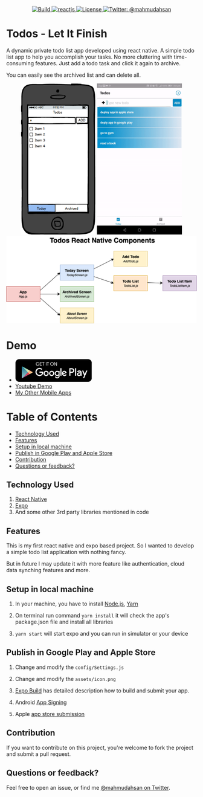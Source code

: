 <p align="center">
    <a href="/">
        <img src="https://img.shields.io/badge/build-passing-brightgreen.svg" alt="Build" />
    </a>
    <a href="https://facebook.github.io/react-native/">
        <img src="https://img.shields.io/badge/reactnative-0.58-blue.svg" alt="reactjs" />
    </a>
    <a href="https://github.com/mahmudahsan/todos-react-reactnative/blob/master/LICENSE">
        <img src="https://img.shields.io/badge/license-MIT-blue.svg" alt="License" />
    </a>
    <a href="https://twitter.com/mahmudahsan">
        <img src="https://img.shields.io/badge/contact%40-mahmudahsan-red.svg" alt="Twitter: @mahmudahsan" />
    </a>
</p>

# Todos - Let It Finish
A dynamic private todo list app developed using react native. A simple todo list app to help you accomplish your tasks. No more cluttering with time-consuming features. Just add a todo task and click it again to archive.

You can easily see the archived list and can delete all.

<p align="center">
    <img src="Resources/Mockup/mobile.png" alt="Mockup" height="400" />
    <img src="Resources/Mockup/app.gif" alt="App" height="400" />
    <br />
    <img src="Resources/Mockup/todos-react-native.png" alt="Mockup" />
</p>

# Demo
- [<img src="Resources/Mockup/DL_google.png" alt="Google Play" height="60" />](https://play.google.com/store/apps/details?id=net.ithinkdiff.todos)
- [Youtube Demo](https://youtu.be/NvA59aaniOU)
- [My Other Mobile Apps](https://ithinkdiff.net)

# Table of Contents

- [Technology Used](#technology-used)
- [Features](#features)
- [Setup in local machine](#setup-in-local-machine)
- [Publish in Google Play and Apple Store](#publish-in-Google-Play-and-apple-store)
- [Contribution](#contribution)
- [Questions or feedback?](#questions-or-feedback)

## Technology Used
1. [React Native](https://facebook.github.io/react-native/)
2. [Expo](https://expo.io/@mahmudahsan)
3. And some other 3rd party libraries mentioned in code

## Features
This is my first react native and expo based project. So I wanted to develop a simple todo list application with nothing fancy. 

But in future I may update it with more feature like authentication, cloud data synching features and more.

## Setup in local machine
1. In your machine, you have to install [Node.js](https://nodejs.org/en/), [Yarn](https://yarnpkg.com/en/)

2. On terminal run command `yarn install` it will check the app's package.json file and install all libraries

3. `yarn start` will start expo and you can run in simulator or your device

## Publish in Google Play and Apple Store
1. Change and modify the `config/Settings.js` 

2. Change and modify the `assets/icon.png` 

3. [Expo Build](https://docs.expo.io/versions/latest/distribution/building-standalone-apps/) has detailed description how to build and submit your app.

4. Android [App Signing](https://docs.expo.io/versions/v32.0.0/distribution/app-signing/)

5. Apple [app store submission](https://docs.expo.io/versions/v32.0.0/distribution/app-stores/)

## Contribution
If you want to contribute on this project, you're welcome to fork the project and submit a pull request. 

## Questions or feedback?

Feel free to open an issue, or find me [@mahmudahsan on Twitter](https://twitter.com/mahmudahsan).
